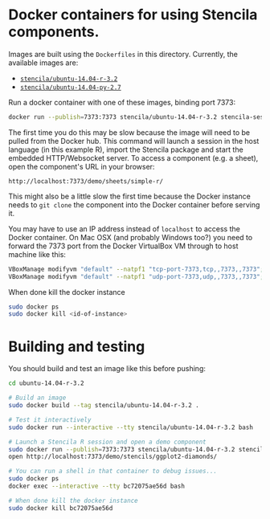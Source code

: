 # Docker containers for using Stencila components.

Images are built using the `Dockerfiles` in this directory. Currently, the available images are:

- [`stencila/ubuntu-14.04-r-3.2`](https://registry.hub.docker.com/u/stencila/ubuntu-14.04-r-3.2/)
- [`stencila/ubuntu-14.04-py-2.7`](https://registry.hub.docker.com/u/stencila/ubuntu-14.04-py-2.7/)

Run a docker container with one of these images, binding port 7373:

```sh
docker run --publish=7373:7373 stencila/ubuntu-14.04-r-3.2 stencila-session
```

The first time you do this may be slow because the image will need to be pulled from the Docker hub. This command will launch a session in the host language (in this example R), import the Stencila package and start the embedded HTTP/Websocket server. To access a component (e.g. a sheet), open the component's URL in your browser:

```
http://localhost:7373/demo/sheets/simple-r/
```

This might also be a little slow the first time because the Docker instance needs to `git clone` the component into the Docker container before serving it.

You may have to use an IP address instead of `localhost` to access the Docker container. On Mac OSX (and probably Windows too?) you need to forward the 7373 port from the Docker VirtualBox VM through to host machine like this:

```sh
VBoxManage modifyvm "default" --natpf1 "tcp-port-7373,tcp,,7373,,7373";
VBoxManage modifyvm "default" --natpf1 "udp-port-7373,udp,,7373,,7373";
```

When done kill the docker instance

```sh
sudo docker ps
sudo docker kill <id-of-instance>
```

# Building and testing

You should build and test an image like this before pushing:

```sh
cd ubuntu-14.04-r-3.2

# Build an image
sudo docker build --tag stencila/ubuntu-14.04-r-3.2 .

# Test it interactively
sudo docker run --interactive --tty stencila/ubuntu-14.04-r-3.2 bash

# Launch a Stencila R session and open a demo component
sudo docker run --publish=7373:7373 stencila/ubuntu-14.04-r-3.2 stencila-session
open http://localhost:7373/demo/stencils/ggplot2-diamonds/

# You can run a shell in that container to debug issues... 
sudo docker ps
docker exec --interactive --tty bc72075ae56d bash

# When done kill the docker instance
sudo docker kill bc72075ae56d
```
